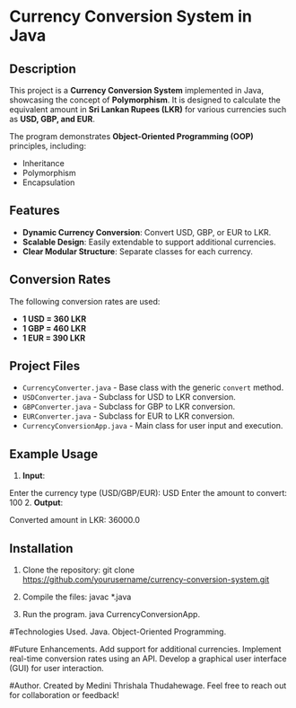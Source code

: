 # Currency Conversion System in Java

## Description
This project is a **Currency Conversion System** implemented in Java, showcasing the concept of **Polymorphism**. It is designed to calculate the equivalent amount in **Sri Lankan Rupees (LKR)** for various currencies such as **USD, GBP, and EUR**. 

The program demonstrates **Object-Oriented Programming (OOP)** principles, including:
- Inheritance
- Polymorphism
- Encapsulation

## Features
- **Dynamic Currency Conversion**: Convert USD, GBP, or EUR to LKR.
- **Scalable Design**: Easily extendable to support additional currencies.
- **Clear Modular Structure**: Separate classes for each currency.

## Conversion Rates
The following conversion rates are used:
- **1 USD = 360 LKR**
- **1 GBP = 460 LKR**
- **1 EUR = 390 LKR**

## Project Files
- `CurrencyConverter.java` - Base class with the generic `convert` method.
- `USDConverter.java` - Subclass for USD to LKR conversion.
- `GBPConverter.java` - Subclass for GBP to LKR conversion.
- `EURConverter.java` - Subclass for EUR to LKR conversion.
- `CurrencyConversionApp.java` - Main class for user input and execution.

## Example Usage
1. **Input**:

Enter the currency type (USD/GBP/EUR): USD Enter the amount to convert: 100
2. **Output**:

Converted amount in LKR: 36000.0

## Installation
1. Clone the repository:
git clone https://github.com/yourusername/currency-conversion-system.git

2. Compile the files:
javac *.java

3. Run the program.
java CurrencyConversionApp.


#Technologies Used.
Java.
Object-Oriented Programming.

#Future Enhancements.
Add support for additional currencies.
Implement real-time conversion rates using an API.
Develop a graphical user interface (GUI) for user interaction.

#Author.
Created by Medini Thrishala Thudahewage. Feel free to reach out for collaboration or feedback!







